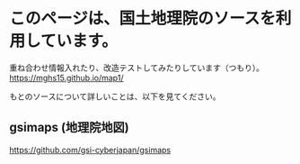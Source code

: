 # このページは、国土地理院のソースを利用しています。
重ね合わせ情報入れたり、改造テストしてみたりしています（つもり）。<br>
https://mghs15.github.io/map1/

もとのソースについて詳しいことは、以下を見てください。

## gsimaps (地理院地図)
https://github.com/gsi-cyberjapan/gsimaps
